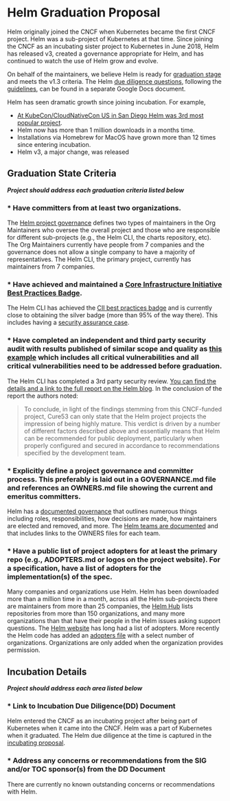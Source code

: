 # Helm Graduation Proposal

Helm originally joined the CNCF when Kubernetes became the first CNCF project. Helm was a sub-project of Kubernetes at that time. Since joining the CNCF as an incubating sister project to Kubernetes in June 2018, Helm has released v3, created a governance appropriate for Helm, and has continued to watch the use of Helm grow and evolve.

On behalf of the maintainers, we believe Helm is ready for [graduation stage](https://github.com/cncf/toc/blob/master/process/graduation_criteria.md#graduation-stage) and meets the v1.3 criteria. The Helm [due diligence questions](https://docs.google.com/document/d/1-5ncwLwikeQrAmeVAPuCYlWLYMCw2OmQuouTYCECYFk/edit), following the [guidelines](https://github.com/cncf/toc/blob/master/process/due-diligence-guidelines.md), can be found in a separate Google Docs document.

Helm has seen dramatic growth since joining incubation. For example,

* [At KubeCon/CloudNativeCon US in San Diego Helm was 3rd most popular project](https://www.cncf.io/wp-content/uploads/2020/01/KubeCon_NA_19_Report.pdf).
* Helm now has more than 1 million downloads in a months time.
* Installations via Homebrew for MacOS have grown more than 12 times since entering incubation.
* Helm v3, a major change, was released

## Graduation State Criteria

_**Project should address each graduation criteria listed below**_

### * Have committers from at least two organizations.

The [Helm project governance](https://github.com/helm/community/blob/master/governance/governance.md) defines two types of maintainers in the Org Maintainers who oversee the overall project and those who are responsible for different sub-projects (e.g., the Helm CLI, the charts repository, etc). The Org Maintainers currently have people from 7 companies and the governance does not allow a single company to have a majority of representatives. The Helm CLI, the primary project, currently has maintainers from 7 companies.

### * Have achieved and maintained a [Core Infrastructure Initiative Best Practices Badge](https://bestpractices.coreinfrastructure.org/).

The Helm CLI has achieved the [CII best practices badge](https://bestpractices.coreinfrastructure.org/en/projects/3131) and is currently close to obtaining the silver badge (more than 95% of the way there). This includes having a [security assurance case](https://github.com/helm/community/tree/master/security-assurance-case).

### * Have completed an independent and third party security audit with results published of similar scope and quality as [this example](https://github.com/envoyproxy/envoy#security-audit) which includes all critical vulnerabilities and all critical vulnerabilities need to be addressed before graduation.

The Helm CLI has completed a 3rd party security review. [You can find the details and a link to the full report on the Helm blog](https://helm.sh/blog/2019-11-04-helm-security-audit-results/). In the conclusion of the report the authors noted:

> To conclude, in light of the findings stemming from this CNCF-funded project, Cure53 can only state that the Helm project projects the impression of being highly mature. This verdict is driven by a number of different factors described above and essentially means that Helm can be recommended for public deployment, particularly when properly configured and secured in accordance to recommendations specified by the development team.

### * Explicitly define a project governance and committer process. This preferably is laid out in a GOVERNANCE.md file and references an OWNERS.md file showing the current and emeritus committers.

Helm has a [documented governance](https://github.com/helm/community/blob/master/governance/governance.md) that outlines numerous things including roles, responsibilities, how decisions are made, how maintainers are elected and removed, and more. The [Helm teams are documented](https://github.com/helm/community/blob/master/Teams.md) and that includes links to the OWNERS files for each team.

### * Have a public list of project adopters for at least the primary repo (e.g., ADOPTERS.md or logos on the project website). For a specification, have a list of adopters for the implementation(s) of the spec.

Many companies and organizations use Helm. Helm has been downloaded more than a million time in a month, across all the Helm sub-projects there are maintainers from more than 25 companies, the [Helm Hub](https://hub.helm.sh/charts) lists repositories from more than 150 organizations, and many more organizations than that have their people in the Helm issues asking support questions. The [Helm website](https://helm.sh) has long had a list of adopters. More recently the Helm code has added an [adopters file](https://github.com/helm/helm/blob/master/ADOPTERS.md) with a select number of organizations. Organizations are only added when the organization provides permission.

## Incubation Details

_**Project should address each area listed below**_

### * Link to Incubation Due Diligence(DD) Document

Helm entered the CNCF as an incubating project after being part of Kubernetes when it came into the CNCF. Helm was a part of Kubernetes when it graduated. The Helm due diligence at the time is captured in the [incubating proposal](https://github.com/cncf/toc/blob/master/proposals/incubation/helm.adoc).

### * Address any concerns or recommendations from the SIG and/or TOC sponsor(s) from the DD Document

There are currently no known outstanding concerns or recommendations with Helm.
